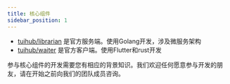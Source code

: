 ```yaml
---
title: 核心组件
sidebar_position: 1
---
```


- [tuihub/librarian](https://github.com/tuihub/librarian) 是官方服务端。使用Golang开发，涉及微服务架构
- [tuihub/waiter](https://github.com/tuihub/waiter) 是官方客户端。使用Flutter和rust开发

参与核心组件的开发需要您有相应的背景知识。我们欢迎任何愿意参与开发的朋友，请在开始之前向我们的团队成员咨询。